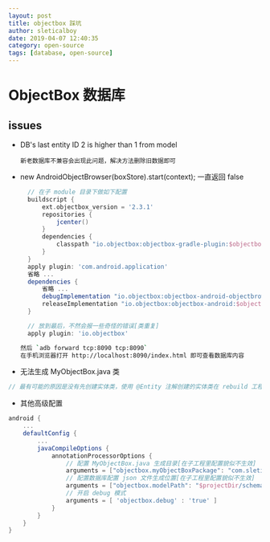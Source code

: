 ```yaml
---
layout: post
title: objectbox 踩坑
author: sleticalboy
date: 2019-04-07 12:40:35
category: open-source
tags: [database, open-source]
---
```


# ObjectBox 数据库

## issues
- DB's last entity ID 2 is higher than 1 from model
  ```log
  新老数据库不兼容会出现此问题，解决方法删除旧数据即可
  ```
- new AndroidObjectBrowser(boxStore).start(context); 一直返回 false
  ```groovy
    // 在子 module 目录下做如下配置
    buildscript {
        ext.objectbox_version = '2.3.1'
        repositories {
            jcenter()
        }
        dependencies {
            classpath "io.objectbox:objectbox-gradle-plugin:$objectbox_version"
        }
    }
    apply plugin: 'com.android.application'
    省略 ...
    dependencies {
        省略 ...
        debugImplementation "io.objectbox:objectbox-android-objectbrowser:$objectbox_version"
        releaseImplementation "io.objectbox:objectbox-android:$objectbox_version"
    }

    // 放到最后，不然会报一些奇怪的错误[类重复]
    apply plugin: 'io.objectbox'
  ```
  ```bash
  然后 `adb forward tcp:8090 tcp:8090`
  在手机浏览器打开 http://localhost:8090/index.html 即可查看数据库内容
  ```
- 无法生成 MyObjectBox.java 类
```java
// 最有可能的原因是没有先创建实体类，使用 @Entity 注解创建的实体类在 rebuild 工程试试
```
- 其他高级配置
```groovy
android {
    ...
    defaultConfig {
        ...
        javaCompileOptions {
            annotationProcessorOptions {
                // 配置 MyObjectBox.java 生成目录[在子工程里配置貌似不生效]
                arguments = ["objectbox.myObjectBoxPackage": "com.sleticalboy.objectbox"]
                // 配置数据库配置 json 文件生成位置[在子工程里配置貌似不生效]
                arguments = ["objectbox.modelPath": "$projectDir/schemas/objectbox.json".toString()]
                // 开启 debug 模式
                arguments = [ 'objectbox.debug' : 'true' ]
            }
        }
    }
}
```
